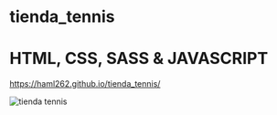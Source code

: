 # tienda_tennis

# HTML, CSS, SASS & JAVASCRIPT

https://haml262.github.io/tienda_tennis/

![tienda tennis](https://github.com/haml262/tienda_tennis/assets/137370501/f8edc68b-920d-492b-96e8-bca3f28ae648)
